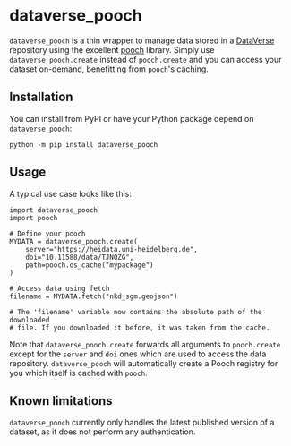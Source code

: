# dataverse_pooch

`dataverse_pooch` is a thin wrapper to manage data stored in a [DataVerse](https://github.com/IQSS/dataverse)
repository using the excellent [pooch](https://github.com/fatiando/pooch) library. Simply use
`dataverse_pooch.create` instead of `pooch.create` and you can access your dataset on-demand,
benefitting from `pooch`'s caching.

## Installation

You can install from PyPI or have your Python package depend on `dataverse_pooch`:

```
python -m pip install dataverse_pooch
```

## Usage

A typical use case looks like this:

```
import dataverse_pooch
import pooch

# Define your pooch
MYDATA = dataverse_pooch.create(
    server="https://heidata.uni-heidelberg.de",
    doi="10.11588/data/TJNQZG",
    path=pooch.os_cache("mypackage")
)

# Access data using fetch
filename = MYDATA.fetch("nkd_sgm.geojson")

# The 'filename' variable now contains the absolute path of the downloaded
# file. If you downloaded it before, it was taken from the cache.
```

Note that `dataverse_pooch.create` forwards all arguments to `pooch.create` except
for the `server` and `doi` ones which are used to access the data repository.
`dataverse_pooch` will automatically create a Pooch registry for you which itself
is cached with `pooch`.

## Known limitations

`dataverse_pooch` currently only handles the latest published version of a dataset,
as it does not perform any authentication.
